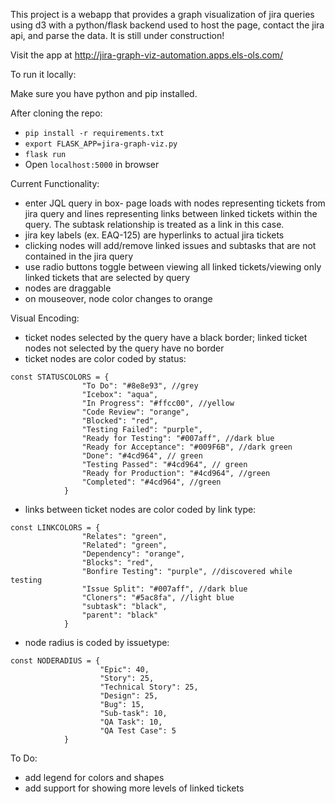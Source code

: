 This project is a webapp that provides a graph visualization of jira queries using d3 with a python/flask backend used to host the page, contact the jira api, and parse the data. It is still under construction!

Visit the app at http://jira-graph-viz-automation.apps.els-ols.com/

To run it locally:

Make sure you have python and pip installed.

After cloning the repo:
- `pip install -r requirements.txt`
- `export FLASK_APP=jira-graph-viz.py`
- `flask run`
- Open `localhost:5000` in browser

Current Functionality:
- enter JQL query in box- page loads with nodes representing tickets from jira query and lines representing links between linked tickets within the query. The subtask relationship is treated as a link in this case.
- jira key labels (ex. EAQ-125)  are hyperlinks to actual jira tickets
- clicking nodes will add/remove linked issues and subtasks that are not contained in the jira query
- use radio buttons toggle between viewing all linked tickets/viewing only linked tickets that are selected by query
- nodes are draggable
- on mouseover, node color changes to orange

Visual Encoding:
- ticket nodes selected by the query have a black border; linked ticket nodes not selected by the query have no border
- ticket nodes are color coded by status: 
```
const STATUSCOLORS = {
                "To Do": "#8e8e93", //grey
                "Icebox": "aqua",
                "In Progress": "#ffcc00", //yellow
                "Code Review": "orange",
                "Blocked": "red",
                "Testing Failed": "purple",
                "Ready for Testing": "#007aff", //dark blue
                "Ready for Acceptance": "#009F6B", //dark green
                "Done": "#4cd964", // green
                "Testing Passed": "#4cd964", // green
                "Ready for Production": "#4cd964", //green
                "Completed": "#4cd964", //green
            }
```
- links between ticket nodes are color coded by link type:
```
const LINKCOLORS = {
                "Relates": "green", 
                "Related": "green", 
                "Dependency": "orange", 
                "Blocks": "red",
                "Bonfire Testing": "purple", //discovered while testing
                "Issue Split": "#007aff", //dark blue
                "Cloners": "#5ac8fa", //light blue
                "subtask": "black",
                "parent": "black"
            }
```
- node radius is coded by issuetype:
```
const NODERADIUS = {
                    "Epic": 40,
                    "Story": 25,
                    "Technical Story": 25,
                    "Design": 25,
                    "Bug": 15,
                    "Sub-task": 10,
                    "QA Task": 10,
                    "QA Test Case": 5
            }
```

To Do:

- add legend for colors and shapes
- add support for showing more levels of linked tickets
